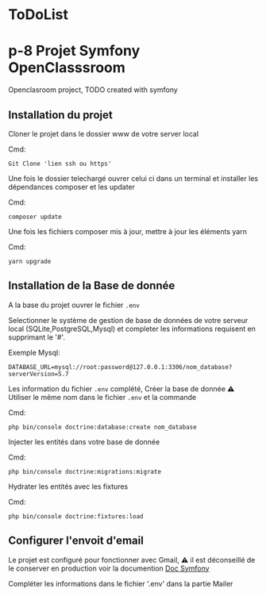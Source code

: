 ToDoList
========

# p-8 Projet Symfony OpenClasssroom
Openclasroom project, TODO created with symfony


## Installation du projet

Cloner le projet dans le dossier www de votre server local 

Cmd:
```text
Git Clone 'lien ssh ou https'
```
 Une fois le dossier telechargé ouvrer celui ci dans un terminal et installer les dépendances composer et les updater
 
 Cmd:
 ```text
composer update
```

Une fois les fichiers composer mis à jour, mettre à jour les éléments yarn

 Cmd:
 ```text
yarn upgrade
```

## Installation de la Base de donnée

A la base du projet ouvrer le fichier `.env`

Selectionner le système de gestion de base de données de votre serveur local (SQLite,PostgreSQL,Mysql) et completer les informations requisent en supprimant le '#'.

Exemple Mysql:
 ```text
DATABASE_URL=mysql://root:password@127.0.0.1:3306/nom_database?serverVersion=5.7
```

Les information du fichier `.env` complété, Créer la base de donnée ⚠ Utiliser le même nom dans le fichier `.env` et la commande

Cmd:
 ```text
php bin/console doctrine:database:create nom_database
```

Injecter les entités dans votre base de donnée

Cmd:
 ```text
php bin/console doctrine:migrations:migrate
```

Hydrater les entités avec les fixtures

Cmd:
```text
php bin/console doctrine:fixtures:load
```

## Configurer l'envoit d'email

Le projet est configuré pour fonctionner avec Gmail, ⚠ il est déconseillé de le conserver en production voir la documention 
<a href="https://symfony.com/doc/current/mailer.html">Doc Symfony</a>

Compléter les informations dans le fichier '.env'  dans la partie Mailer
